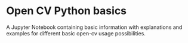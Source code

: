 # Open CV Python basics
 A Jupyter Notebook containing basic information with explanations and examples for different basic open-cv usage possibilities.
